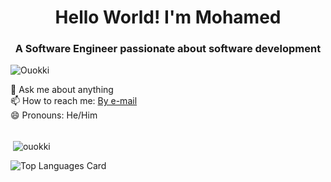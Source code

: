 <h1 align="center">Hello World! I'm Mohamed</h1>
<h3 align="center">A Software Engineer passionate about software development</h3>
<p align="left"> <img src="https://komarev.com/ghpvc/?username=Ouokki" alt="Ouokki" /> </p>
💬 Ask me about anything </br>
📫 How to reach me: <a href="mailto:ouokki98@gmail.com">By e-mail </a> </br>
😄 Pronouns: He/Him 
</br>
</br>
<p>&nbsp;<img align="center" src="https://github-readme-stats.vercel.app/api?username=Ouokki&show_icons=true" alt="ouokki" /></p>
<p align= "left">
  
![Top Languages Card](https://github-readme-stats.vercel.app/api/top-langs/?username=Ouokki)
